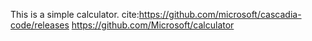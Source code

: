 This is a simple calculator.
cite:https://github.com/microsoft/cascadia-code/releases
https://github.com/Microsoft/calculator
